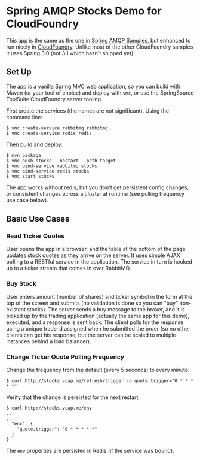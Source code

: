 # Spring AMQP Stocks Demo for CloudFoundry

This app is the same as the one in [Spring AMQP
Samples](http://github.com/SpringSource/spring-amqp-samples), but
enhanced to run nicely in [CloudFoundry](http://cloudfoundry.com).
Unlike most of the other CloudFoundry samples it uses Spring 3.0 (not
3.1 which hasn't shipped yet).

## Set Up

The app is a vanilla Spring MVC web application, so you can build with
Maven (or your tool of choice) and deploy with `vmc`, or use the
SpringSource ToolSuite CloudFoundry server tooling.

First create the services (the names are not significant).  Using the
command line:

    $ vmc create-service rabbitmq rabbitmq
    $ vmc create-service redis redis

Then build and deploy:

    $ mvn package
    $ vmc push stocks --nostart --path target
    $ vmc bind-service rabbitmq stocks
    $ vmc bind-service redis stocks
    $ vmc start stocks
    
The app works without redis, but you don't get persistent config
changes, or consistent changes across a cluster at runtime (see
polling frequency use case below).

## Basic Use Cases

### Read Ticker Quotes

User opens the app in a browser, and the table at the bottom of the
page updates stock quotes as they arrive on the server.  It uses
simple AJAX polling to a RESTful service in the application.  The
service in turn is hooked up to a ticker stream that comes in over
RabbitMQ.  

### Buy Stock

User enters amount (number of shares) and ticker symbol in the form at
the top of the screen and submits (no validation is done so you can
"buy" non-existent stocks).  The server sends a buy message to the
broker, and it is picked up by the trading application (actually the
same app for this demo), executed, and a response is sent back.  The
client polls for the response using a unique trade id assigned when he
submitted the order (so no other clients can get his response, but the
server can be scaled to multiple instances behind a load balancer).

### Change Ticker Quote Polling Frequency

Change the frequency from the default (every 5 seconds) to every minute:

    $ curl http://stocks.vcap.me/refresh/trigger -d quote.trigger="0 * * * * *"

Verify that the change is persisted for the next restart:

    $ curl http://stocks.vcap.me/env
    ...
    ,
      "env": {
        "quote.trigger": "0 * * * * *"
      }
    }

The `env` properties are persisted in Redis (if the service was
bound).
